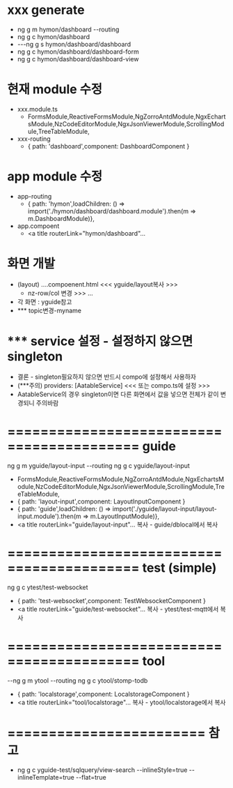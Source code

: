 # xxx generate
- ng g m hymon/dashboard --routing
- ng g c hymon/dashboard
- ---ng g s hymon/dashboard/dashboard
- ng g c hymon/dashboard/dashboard-form
- ng g c hymon/dashboard/dashboard-view
# 현재 module 수정
- xxx.module.ts	
  - FormsModule,ReactiveFormsModule,NgZorroAntdModule,NgxEchartsModule,NzCodeEditorModule,NgxJsonViewerModule,ScrollingModule,TreeTableModule,
- xxx-routing
  - { path: 'dashboard',component: DashboardComponent }
# app module 수정
- app-routing
  - { path: 'hymon',loadChildren: () => import('./hymon/dashboard/dashboard.module').then(m => m.DashboardModule)},
- app.compoent
  - <a title routerLink="hymon/dashboard"...
# 화면 개발
- (layout) ....compoenent.html <<< yguide/layout복사 >>>
  -	nz-row/col 변경 >>> <app-dashboard-form></app-dashboard-form> ...
- 각 화면 : yguide참고
- *** topic변경-myname
# *** service 설정 - 설정하지 않으면 singleton
- 결론 - singleton필요하지 않으면 반드시 compo에 설정해서 사용하자
- (***주의) providers: [AatableService] <<< 또는 compo.ts에 설정 >>>
- AatableService의 경우 singleton이면 다른 화면에서 값을 넣으면 전체가 같이 변경되니 주의바람


# ========================================== guide
ng g m yguide/layout-input --routing
ng g c yguide/layout-input
  - FormsModule,ReactiveFormsModule,NgZorroAntdModule,NgxEchartsModule,NzCodeEditorModule,NgxJsonViewerModule,ScrollingModule,TreeTableModule,
  - { path: 'layout-input',component: LayoutInputComponent }
  - { path: 'guide',loadChildren: () => import('./yguide/layout-input/layout-input.module').then(m => m.LayoutInputModule)},
  - <a title routerLink="guide/layout-input"...
복사 - guide/dblocal에서 복사


# ========================================== test (simple)
ng g c ytest/test-websocket
  - { path: 'test-websocket',component: TestWebsocketComponent }
  - <a title routerLink="guide/test-websocket"...
복사 - ytest/test-mqtt에서 복사

# ========================================== tool
--ng g m ytool --routing
ng g c ytool/stomp-todb
  - { path: 'localstorage',component: LocalstorageComponent }
  - <a title routerLink="tool/localstorage"...
복사 - ytool/localstorage에서 복사




# ======================== 참고
- ng g c yguide-test/sqlquery/view-search --inlineStyle=true --inlineTemplate=true --flat=true




